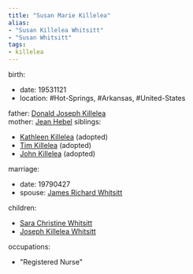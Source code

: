 ```yaml
---
title: "Susan Marie Killelea"
alias:
- "Susan Killelea Whitsitt"
- "Susan Whitsitt"
tags:
- killelea
---
```


birth:
  - date: 19531121
  - location: #Hot-Springs, #Arkansas, #United-States 

father: [Donald Joseph Killelea](Donald%20Joseph%20Killelea.md)   
mother: [Jean Hebel](Jean%20Hebel.md)
siblings:
  - [Kathleen Killelea](Kathleen%20Killelea) (adopted)
  - [Tim Killelea](Tim%20Killelea) (adopted)
  - [John Killelea](John%20Killelea) (adopted)

marriage:
  - date: 19790427
  - spouse: [James Richard Whitsitt](James%20Richard%20Whitsitt.md) 

children:
  - [Sara Christine Whitsitt](Sara%20Christine%20Whitsitt.md)
  - [Joseph Killelea Whitsitt](Joseph%20Killelea%20Whitsitt.md)

occupations:
  - "Registered Nurse"
